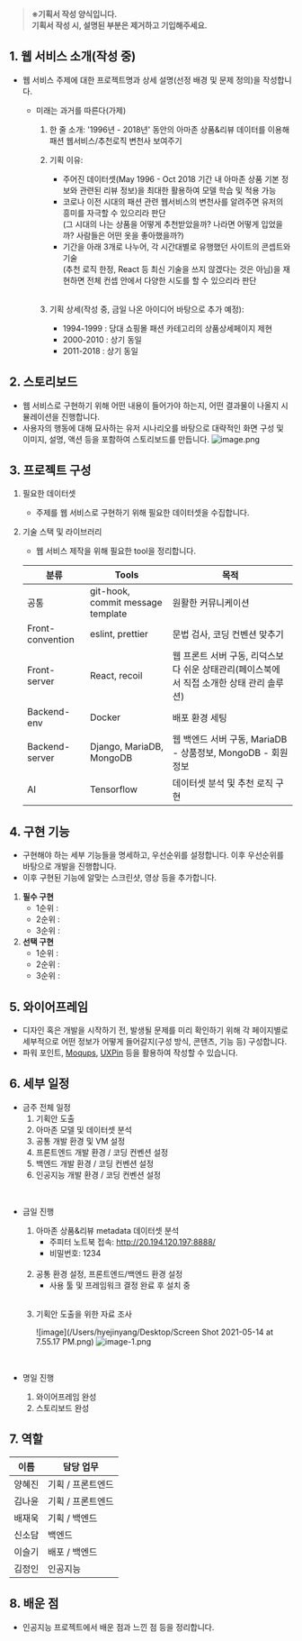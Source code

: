 >**※기획서 작성 양식입니다.**  
**기획서 작성 시, 설명된 부분은 제거하고 기입해주세요.**

## 1. 웹 서비스 소개(작성 중)
- 웹 서비스 주제에 대한 프로젝트명과 상세 설명(선정 배경 및 문제 정의)을 작성합니다.

    - 미래는 과거를 따른다(가제)   

        1) 한 줄 소개: '1996년 - 2018년' 동안의 아마존 상품&리뷰 데이터를 이용해 패션 웹서비스/추천로직 변천사 보여주기   

        2) 기획 이유: 
            - 주어진 데이터셋(May 1996 - Oct 2018 기간 내 아마존 상품 기본 정보와 관련된 리뷰 정보)을 최대한 활용하여 모델 학습 및 적용 가능
            - 코로나 이전 시대의 패션 관련 웹서비스의 변천사를 알려주면 유저의 흥미를 자극할 수 있으리라 판단   
                (그 시대의 나는 상품을 어떻게 추천받았을까? 나라면 어떻게 입었을까? 사람들은 어떤 옷을 좋아했을까?)
            - 기간을 아래 3개로 나누어, 각 시간대별로 유행했던 사이트의 콘셉트와 기술   
                (추천 로직 한정, React 등 최신 기술을 쓰지 않겠다는 것은 아님)을 재현하면 전체 컨셉 안에서 다양한 시도를 할 수 있으리라 판단   
            </br>
            
        3) 기획 상세(작성 중, 금일 나온 아이디어 바탕으로 추가 예정):
            - 1994-1999 : 당대 쇼핑몰 패션 카테고리의 상품상세페이지 제현
            - 2000-2010 : 상기 동일
            - 2011-2018 : 상기 동일



## 2. 스토리보드
- 웹 서비스로 구현하기 위해 어떤 내용이 들어가야 하는지, 어떤 결과물이 나올지 시뮬레이션을 진행합니다.
- 사용자의 행동에 대해 묘사하는 유저 시나리오를 바탕으로 대략적인 화면 구성 및 이미지, 설명, 액션 등을 포함하여 스토리보드를 만듭니다.
![image.png](./image.png)


## 3. 프로젝트 구성
1. 필요한 데이터셋
    - 주제를 웹 서비스로 구현하기 위해 필요한 데이터셋을 수집합니다.
2. 기술 스택 및 라이브러리
    - 웹 서비스 제작을 위해 필요한 tool을 정리합니다.

    | 분류 | Tools | 목적 |
    | ------ | ------ | ------ |
    | 공통 | git-hook, commit message template | 원활한 커뮤니케이션 |
    | Front-convention | eslint, prettier | 문법 검사, 코딩 컨벤션 맞추기|
    | Front-server | React, recoil| 웹 프론트 서버 구동, 리덕스보다 쉬운 상태관리(페이스북에서 직접 소개한 상태 관리 솔루션) |
    | Backend-env | Docker| 배포 환경 세팅 |
    | Backend-server | Django, MariaDB, MongoDB | 웹 백엔드 서버 구동, MariaDB - 상품정보, MongoDB - 회원정보 |
    | AI | Tensorflow | 데이터셋 분석 및 추천 로직 구현 |



## 4. 구현 기능
- 구현해야 하는 세부 기능들을 명세하고, 우선순위를 설정합니다. 이후 우선순위를 바탕으로 개발을 진행합니다.
- 이후 구현된 기능에 알맞는 스크린샷, 영상 등을 추가합니다.
1. **필수 구현**
    - 1순위 :
    - 2순위 :
    - 3순위 :
2. **선택 구현**
    - 1순위 :
    - 2순위 :
    - 3순위 :



## 5. 와이어프레임
- 디자인 혹은 개발을 시작하기 전, 발생될 문제를 미리 확인하기 위해 각 페이지별로 세부적으로 어떤 정보가 어떻게 들어갈지(구성 방식, 콘텐츠, 기능 등) 구성합니다.
- 파워 포인트, [Moqups](https://moqups.com/), [UXPin](https://www.uxpin.com/) 등을 활용하여 작성할 수 있습니다.



## 6. 세부 일정
- 금주 전체 일정
    1. 기획안 도출
    2. 아마존 모델 및 데이터셋 분석
    3. 공통 개발 환경 및 VM 설정
    4. 프론트엔드 개발 환경 / 코딩 컨벤션 설정
    5. 백엔드 개발 환경 / 코딩 컨벤션 설정
    6. 인공지능 개발 환경 / 코딩 컨벤션 설정   
</br>

- 금일 진행   
    1. 아마존 상품&리뷰 metadata 데이터셋 분석
        - 주피터 노트북 접속: http://20.194.120.197:8888/   
        - 비밀번호: 1234   

    </br>   

    2. 공통 환경 설정, 프론트엔드/백엔드 환경 설정   
        - 사용 툴 및 프레임워크 결정 완료 후 설치 중  
    </br>    

    3. 기획안 도출을 위한 자료 조사  

        ![image](/Users/hyejinyang/Desktop/Screen Shot 2021-05-14 at 7.55.17 PM.png)
        ![image-1.png](/Users/hyejinyang/Desktop/image.png)
    </br>

- 명일 진행
    1. 와이어프레임 완성
    2. 스토리보드 완성



## 7. 역할

| 이름 | 담당 업무 |
| ------ | ------ |
| 양혜진 | 기획 / 프론트엔드 |
| 김나윤 | 기획 / 프론트엔드 |
| 배재욱 | 기획 / 백엔드 |
| 신소담 | 백엔드 |
| 이슬기 | 배포 / 백엔드 |
| 김정인 | 인공지능 |


## 8. 배운 점
- 인공지능 프로젝트에서 배운 점과 느낀 점 등을 정리합니다.

